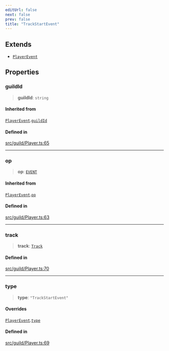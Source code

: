 ```yaml
---
editUrl: false
next: false
prev: false
title: "TrackStartEvent"
---
```


## Extends

- [`PlayerEvent`](/api/interfaces/playerevent/)

## Properties

### guildId

> **guildId**: `string`

#### Inherited from

[`PlayerEvent`](/api/interfaces/playerevent/).[`guildId`](/api/interfaces/playerevent/#guildid)

#### Defined in

[src/guild/Player.ts:65](https://github.com/shipgirlproject/shoukaku/blob/f3e4f8953c070c0cdfec493d072e6a22e3555895/src/guild/Player.ts#L65)

***

### op

> **op**: [`EVENT`](/api/namespaces/constants/enumerations/opcodes/#event)

#### Inherited from

[`PlayerEvent`](/api/interfaces/playerevent/).[`op`](/api/interfaces/playerevent/#op)

#### Defined in

[src/guild/Player.ts:63](https://github.com/shipgirlproject/shoukaku/blob/f3e4f8953c070c0cdfec493d072e6a22e3555895/src/guild/Player.ts#L63)

***

### track

> **track**: [`Track`](/api/interfaces/track/)

#### Defined in

[src/guild/Player.ts:70](https://github.com/shipgirlproject/shoukaku/blob/f3e4f8953c070c0cdfec493d072e6a22e3555895/src/guild/Player.ts#L70)

***

### type

> **type**: `"TrackStartEvent"`

#### Overrides

[`PlayerEvent`](/api/interfaces/playerevent/).[`type`](/api/interfaces/playerevent/#type)

#### Defined in

[src/guild/Player.ts:69](https://github.com/shipgirlproject/shoukaku/blob/f3e4f8953c070c0cdfec493d072e6a22e3555895/src/guild/Player.ts#L69)
